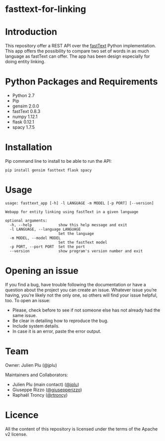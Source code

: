 # fasttext-for-linking

# Introduction

This repository offer a REST API over the [fastText](https://github.com/facebookresearch/fastText) Python implementation. This app offers the possibility to compare two set of words in as much language as fastText can offer. The app has been design especially for doing entity linking.

# Python Packages and Requirements

* Python 2.7
* Pip
* gensim 2.0.0
* fastText 0.8.3
* numpy 1.12.1
* flask 0.12.1
* spacy 1.7.5

# Installation

Pip command line to install to be able to run the API:

```
pip install gensim fasttext flask spacy
```

# Usage

```
usage: fasttext_app [-h] -l LANGUAGE -m MODEL [-p PORT] [--version]

Webapp for entity linking using fastText in a given language

optional arguments:
  -h, --help            show this help message and exit
  -l LANGUAGE, --language LANGUAGE
                        Set the language
  -m MODEL, --model MODEL
                        Set the fastText model
  -p PORT, --port PORT  Set the port
  --version             show program's version number and exit
```

# Opening an issue

If you find a bug, have trouble following the documentation or have a question about the project you can create an issue. Whatever issue you’re having, you’re likely not the only one, so others will find your issue helpful, too. To open an issue:

* Please, check before to see if not someone else has not already had the same issue.
* Be clear in detailing how to reproduce the bug.
* Include system details.
* In case it is an error, paste the error output.

# Team

Owner: Julien Plu (@jplu)

Maintainers and Collaborators:

* Julien Plu (main contact) ([@jplu](https://github.com/jplu))
* Giuseppe Rizzo ([@giusepperizzo](https://github.com/giusepperizzo))
* Raphaël Troncy ([@rtroncy](https://github.com/rtroncy))

# Licence

All the content of this repository is licensed under the terms of the Apache v2 license.

